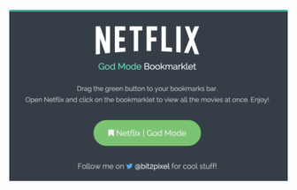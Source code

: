 [![Alt text](https://raw.githubusercontent.com/bit2pixel/netflix-god-mode-bookmarklet/master/netflix-god-mode.png "Optional Title")](http://bit2pixel.com/netflix-god-mode/)

